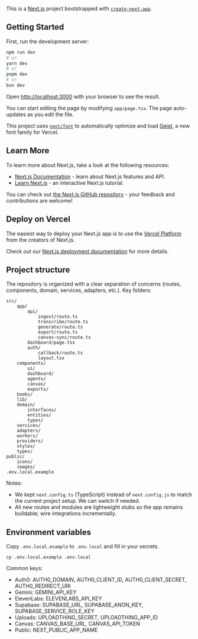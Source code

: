 This is a [Next.js](https://nextjs.org) project bootstrapped with [`create-next-app`](https://nextjs.org/docs/app/api-reference/cli/create-next-app).

## Getting Started

First, run the development server:

```bash
npm run dev
# or
yarn dev
# or
pnpm dev
# or
bun dev
```

Open [http://localhost:3000](http://localhost:3000) with your browser to see the result.

You can start editing the page by modifying `app/page.tsx`. The page auto-updates as you edit the file.

This project uses [`next/font`](https://nextjs.org/docs/app/building-your-application/optimizing/fonts) to automatically optimize and load [Geist](https://vercel.com/font), a new font family for Vercel.

## Learn More

To learn more about Next.js, take a look at the following resources:

- [Next.js Documentation](https://nextjs.org/docs) - learn about Next.js features and API.
- [Learn Next.js](https://nextjs.org/learn) - an interactive Next.js tutorial.

You can check out [the Next.js GitHub repository](https://github.com/vercel/next.js) - your feedback and contributions are welcome!

## Deploy on Vercel

The easiest way to deploy your Next.js app is to use the [Vercel Platform](https://vercel.com/new?utm_medium=default-template&filter=next.js&utm_source=create-next-app&utm_campaign=create-next-app-readme) from the creators of Next.js.

Check out our [Next.js deployment documentation](https://nextjs.org/docs/app/building-your-application/deploying) for more details.

## Project structure

The repository is organized with a clear separation of concerns (routes, components, domain, services, adapters, etc.). Key folders:

```
src/
	app/
		api/
			ingest/route.ts
			transcribe/route.ts
			generate/route.ts
			export/route.ts
			canvas-sync/route.ts
		dashboard/page.tsx
		auth/
			callback/route.ts
			layout.tsx
	components/
		ui/
		dashboard/
		agents/
		canvas/
		exports/
	hooks/
	lib/
	domain/
		interfaces/
		entities/
		types/
	services/
	adapters/
	workers/
	providers/
	styles/
	types/
public/
	icons/
	images/
.env.local.example
```

Notes:
- We kept `next.config.ts` (TypeScript) instead of `next.config.js` to match the current project setup. We can switch if needed.
- All new routes and modules are lightweight stubs so the app remains buildable; wire integrations incrementally.

## Environment variables

Copy `.env.local.example` to `.env.local` and fill in your secrets.

```
cp .env.local.example .env.local
```

Common keys:
- Auth0: AUTH0_DOMAIN, AUTH0_CLIENT_ID, AUTH0_CLIENT_SECRET, AUTH0_REDIRECT_URI
- Gemini: GEMINI_API_KEY
- ElevenLabs: ELEVENLABS_API_KEY
- Supabase: SUPABASE_URL, SUPABASE_ANON_KEY, SUPABASE_SERVICE_ROLE_KEY
- Uploads: UPLOADTHING_SECRET, UPLOADTHING_APP_ID
- Canvas: CANVAS_BASE_URL, CANVAS_API_TOKEN
- Public: NEXT_PUBLIC_APP_NAME
